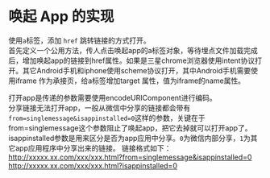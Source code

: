# 唤起 App 的实现
使用`a`标签，添加 `href` 跳转链接的方式打开。  
首先定义一个公用方法，传人点击唤起app的a标签对象，等待埋点文件加载完成后，增加唤起app的链接到href属性。如果是三星chrome浏览器使用intent协议打开。其它Android手机和iphone使用scheme协议打开，其中Android手机需要使用iframe 作为承接页，给a标签增加target 属性，值为iframe的name属性。  

打开app是传递的参数需要使用encodeURIComponent进行编码。  
分享链接无法打开app，一般从微信中分享的链接都会带有`from=singlemessage&isappinstalled=0`这样的参数，关键在于from=singlemessage这个参数阻止了唤起app，把它去掉就可以打开app了。isappinstalled参数是用来区分是否为app应用中分享。`0`为微信内部分享，`1`为其它app应用程序中分享出来的链接。
链接格式如下：  
http://xxxxx.xx.com/xxx/xxx.html?from=singlemessage&isappinstalled=0  
http://xxxxx.xx.com/xxx/xxx.html?isappinstalled=0
